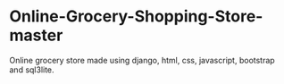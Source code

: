 # Online-Grocery-Shopping-Store-master
Online grocery store made using django, html, css, javascript, bootstrap and sql3lite.
